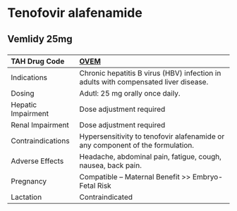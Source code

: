 # Tenofovir alafenamide

## Vemlidy 25mg

##### 

| TAH Drug Code      | [OVEM](https://www.tahsda.org.tw/drugs/hissearch.php?drug_code=OVEM)                |
|:-------------------|:------------------------------------------------------------------------------------|
| Indications        | Chronic hepatitis B virus (HBV) infection in adults with compensated liver disease. |
| Dosing             | Adutl: 25 mg orally once daily.                                                     |
| Hepatic Impairment | Dose adjustment required                                                            |
| Renal Impairment   | Dose adjustment required                                                            |
| Contraindications  | Hypersensitivity to tenofovir alafenamide or any component of the formulation.      |
| Adverse Effects    | Headache, abdominal pain, fatigue, cough, nausea, back pain.                        |
| Pregnancy          | Compatible – Maternal Benefit >> Embryo-Fetal Risk                                  |
| Lactation          | Contraindicated                                                                     |

